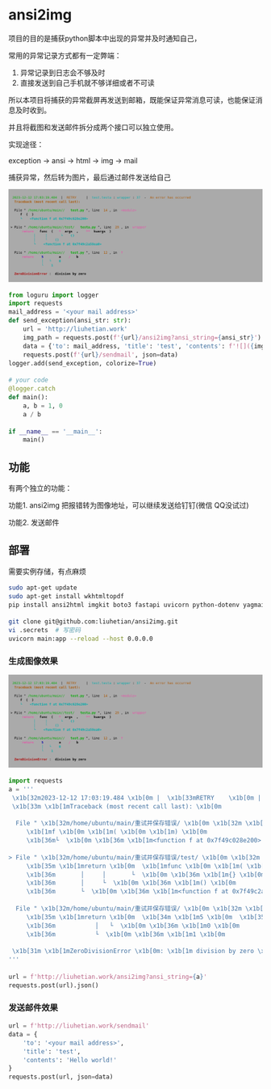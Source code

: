 # ansi2img

项目的目的是捕获python脚本中出现的异常并及时通知自己，

常用的异常记录方式都有一定弊端：
1. 异常记录到日志会不够及时
2. 直接发送到自己手机就不够详细或者不可读
   
所以本项目将捕获的异常截屏再发送到邮箱，既能保证异常消息可读，也能保证消息及时收到。

并且将截图和发送邮件拆分成两个接口可以独立使用。

实现途径：

exception -> ansi -> html -> img -> mail

捕获异常，然后转为图片，最后通过邮件发送给自己

![截图效果](result.png)

```python
from loguru import logger
import requests
mail_address = '<your mail address>'
def send_exception(ansi_str: str):
    url = 'http://liuhetian.work'
    img_path = requests.post(f'{url}/ansi2img?ansi_string={ansi_str}').json()
    data = {'to': mail_address, 'title': 'test', 'contents': f'![]({img_path})'}
    requests.post(f'{url}/sendmail', json=data)
logger.add(send_exception, colorize=True)

# your code
@logger.catch
def main():
    a, b = 1, 0
    a / b

if __name__ == '__main__':
    main()
```

## 功能

有两个独立的功能：

功能1. ansi2img
把报错转为图像地址，可以继续发送给钉钉(微信 QQ没试过)

功能2. 发送邮件


## 部署
需要实例存储，有点麻烦

```bash
sudo apt-get update
sudo apt-get install wkhtmltopdf
pip install ansi2html imgkit boto3 fastapi uvicorn python-dotenv yagmail markdown

git clone git@github.com:liuhetian/ansi2img.git
vi .secrets  # 写密码
uvicorn main:app --reload --host 0.0.0.0
```

### 生成图像效果

![截图效果](result.png)

```python
import requests
a = '''
 \x1b[32m2023-12-12 17:03:19.484 \x1b[0m |  \x1b[33mRETRY    \x1b[0m |  \x1b[36mtest.testa \x1b[0m: \x1b[36mwrapper \x1b[0m: \x1b[36m37 \x1b[0m -  \x1b[33mAn error has occurred \x1b[0m
 \x1b[33m \x1b[1mTraceback (most recent call last): \x1b[0m

  File " \x1b[32m/home/ubuntu/main/重试并保存错误/ \x1b[0m \x1b[32m \x1b[1mtest.py \x1b[0m", line  \x1b[33m14 \x1b[0m, in  \x1b[35m<module> \x1b[0m
     \x1b[1mf \x1b[0m \x1b[1m( \x1b[0m \x1b[1m) \x1b[0m
     \x1b[36m└  \x1b[0m \x1b[36m \x1b[1m<function f at 0x7f49c028e200> \x1b[0m

> File " \x1b[32m/home/ubuntu/main/重试并保存错误/test/ \x1b[0m \x1b[32m \x1b[1mtesta.py \x1b[0m", line  \x1b[33m29 \x1b[0m, in  \x1b[35mwrapper \x1b[0m
     \x1b[35m \x1b[1mreturn \x1b[0m  \x1b[1mfunc \x1b[0m \x1b[1m( \x1b[0m \x1b[35m \x1b[1m* \x1b[0m \x1b[1margs \x1b[0m \x1b[1m, \x1b[0m  \x1b[35m \x1b[1m** \x1b[0m \x1b[1mkwargs \x1b[0m \x1b[1m) \x1b[0m
     \x1b[36m       │     │       └  \x1b[0m \x1b[36m \x1b[1m{} \x1b[0m
     \x1b[36m       │     └  \x1b[0m \x1b[36m \x1b[1m() \x1b[0m
     \x1b[36m       └  \x1b[0m \x1b[36m \x1b[1m<function f at 0x7f49c2a58ea0> \x1b[0m

  File " \x1b[32m/home/ubuntu/main/重试并保存错误/ \x1b[0m \x1b[32m \x1b[1mtest.py \x1b[0m", line  \x1b[33m12 \x1b[0m, in  \x1b[35mf \x1b[0m
     \x1b[35m \x1b[1mreturn \x1b[0m  \x1b[34m \x1b[1m5 \x1b[0m  \x1b[35m \x1b[1m+ \x1b[0m  \x1b[1ma \x1b[0m  \x1b[35m \x1b[1m/ \x1b[0m  \x1b[1mb \x1b[0m
     \x1b[36m           │   └  \x1b[0m \x1b[36m \x1b[1m0 \x1b[0m
     \x1b[36m           └  \x1b[0m \x1b[36m \x1b[1m1 \x1b[0m

 \x1b[31m \x1b[1mZeroDivisionError \x1b[0m: \x1b[1m division by zero \x1b[0m
'''

url = f'http://liuhetian.work/ansi2img?ansi_string={a}'
requests.post(url).json()
```

### 发送邮件效果

```python
url = f'http://liuhetian.work/sendmail'
data = {
    'to': '<your mail address>',
    'title': 'test',
    'contents': 'Hello world!'
}
requests.post(url, json=data)
```
